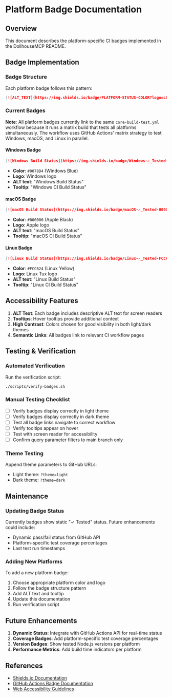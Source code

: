 # Platform Badge Documentation

## Overview
This document describes the platform-specific CI badges implemented in the DollhouseMCP README.

## Badge Implementation

### Badge Structure
Each platform badge follows this pattern:
```markdown
[![ALT_TEXT](https://img.shields.io/badge/PLATFORM-STATUS-COLOR?logo=LOGO&logoColor=COLOR)](LINK "TOOLTIP")
```

### Current Badges

**Note**: All platform badges currently link to the same `core-build-test.yml` workflow because it runs a matrix build that tests all platforms simultaneously. The workflow uses GitHub Actions' matrix strategy to test Windows, macOS, and Linux in parallel.

#### Windows Badge
```markdown
[![Windows Build Status](https://img.shields.io/badge/Windows-✓_Tested-0078D4?logo=windows&logoColor=white)](https://github.com/DollhouseMCP/mcp-server/actions/workflows/core-build-test.yml?query=branch:main "Windows CI Build Status")
```
- **Color**: `#0078D4` (Windows Blue)
- **Logo**: Windows logo
- **ALT text**: "Windows Build Status"
- **Tooltip**: "Windows CI Build Status"

#### macOS Badge
```markdown
[![macOS Build Status](https://img.shields.io/badge/macOS-✓_Tested-000000?logo=apple&logoColor=white)](https://github.com/DollhouseMCP/mcp-server/actions/workflows/core-build-test.yml?query=branch:main "macOS CI Build Status")
```
- **Color**: `#000000` (Apple Black)
- **Logo**: Apple logo
- **ALT text**: "macOS Build Status"
- **Tooltip**: "macOS CI Build Status"

#### Linux Badge
```markdown
[![Linux Build Status](https://img.shields.io/badge/Linux-✓_Tested-FCC624?logo=linux&logoColor=black)](https://github.com/DollhouseMCP/mcp-server/actions/workflows/core-build-test.yml?query=branch:main "Linux CI Build Status")
```
- **Color**: `#FCC624` (Linux Yellow)
- **Logo**: Linux Tux logo
- **ALT text**: "Linux Build Status"
- **Tooltip**: "Linux CI Build Status"

## Accessibility Features

1. **ALT Text**: Each badge includes descriptive ALT text for screen readers
2. **Tooltips**: Hover tooltips provide additional context
3. **High Contrast**: Colors chosen for good visibility in both light/dark themes
4. **Semantic Links**: All badges link to relevant CI workflow pages

## Testing & Verification

### Automated Verification
Run the verification script:
```bash
./scripts/verify-badges.sh
```

### Manual Testing Checklist
- [ ] Verify badges display correctly in light theme
- [ ] Verify badges display correctly in dark theme
- [ ] Test all badge links navigate to correct workflow
- [ ] Verify tooltips appear on hover
- [ ] Test with screen reader for accessibility
- [ ] Confirm query parameter filters to main branch only

### Theme Testing
Append theme parameters to GitHub URLs:
- Light theme: `?theme=light`
- Dark theme: `?theme=dark`

## Maintenance

### Updating Badge Status
Currently badges show static "✓ Tested" status. Future enhancements could include:
- Dynamic pass/fail status from GitHub API
- Platform-specific test coverage percentages
- Last test run timestamps

### Adding New Platforms
To add a new platform badge:
1. Choose appropriate platform color and logo
2. Follow the badge structure pattern
3. Add ALT text and tooltip
4. Update this documentation
5. Run verification script

## Future Enhancements

1. **Dynamic Status**: Integrate with GitHub Actions API for real-time status
2. **Coverage Badges**: Add platform-specific test coverage percentages
3. **Version Badges**: Show tested Node.js versions per platform
4. **Performance Metrics**: Add build time indicators per platform

## References
- [Shields.io Documentation](https://shields.io/)
- [GitHub Actions Badge Documentation](https://docs.github.com/en/actions/monitoring-and-troubleshooting-workflows/adding-a-workflow-status-badge)
- [Web Accessibility Guidelines](https://www.w3.org/WAI/WCAG21/quickref/)
